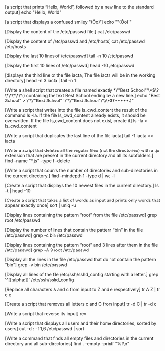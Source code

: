 [a script that prints “Hello, World”, followed by a new line to the standard output]
echo "Hello, World"

[a script that displays a confused smiley "(Ôo)']
echo "\"(Ôo)'"

[Display the content of the /etc/passwd file.]
cat /etc/passwd

[Display the content of /etc/passwd and /etc/hosts]
cat /etc/passwd /etc/hosts

[Display the last 10 lines of /etc/passwd]
tail -n 10 /etc/passwd

[Display the first 10 lines of /etc/passwd]
head -10 /etc/passwd

[displays the third line of the file iacta, The file iacta will be in the working directory]
head -n 3 iacta | tail -n 1

[Write a shell script that creates a file named exactly \*\\'"Best School"\'\\*$\?\*\*\*\*\*:) containing the text Best School ending by a new line.]
echo "Best School" > \*\\'"Best School" '\*\\'"Best School"\'\\\*$\?\*\*\*\*\*:)"

[Write a script that writes into the file ls_cwd_content the result of the command ls -la. If the file ls_cwd_content already exists, it should be overwritten. If the file ls_cwd_content does not exist, create it]
ls -la > ls_cwd_content

[Write a script that duplicates the last line of the file iacta]
tail -1 iacta >> iacta

[Write a script that deletes all the regular files (not the directories) with a .js extension that are present in the current directory and all its subfolders.]
find -name "\*.js" -type f -delete

[Write a script that counts the number of directories and sub-directories in the current directory.]
find -mindepth 1 -type d | wc -l

[Create a script that displays the 10 newest files in the current directory.]
ls -t | head -10

[Create a script that takes a list of words as input and prints only words that appear exactly once]
sort | uniq -u

[Display lines containing the pattern “root” from the file /etc/passwd]
grep root /etc/passwd

[Display the number of lines that contain the pattern “bin” in the file /etc/passwd]
grep -c bin /etc/passwd

[Display lines containing the pattern “root” and 3 lines after them in the file /etc/passwd]
grep -A 3 root /etc/passwd

[Display all the lines in the file /etc/passwd that do not contain the pattern “bin”]
grep -v bin /etc/passwd

[Display all lines of the file /etc/ssh/sshd_config starting with a letter.]
grep '^[[:alpha:]]' /etc/ssh/sshd_config

[Replace all characters A and c from input to Z and e respectively]
tr A Z | tr c e

[Create a script that removes all letters c and C from input]
tr -d C | tr -d c

[Write a script that reverse its input]
rev

[Write a script that displays all users and their home directories, sorted by users]
cut -d : -f 1,6 /etc/passwd | sort

[Write a command that finds all empty files and directories in the current directory and all sub-directories]
find . -empty -printf "%f\n"
